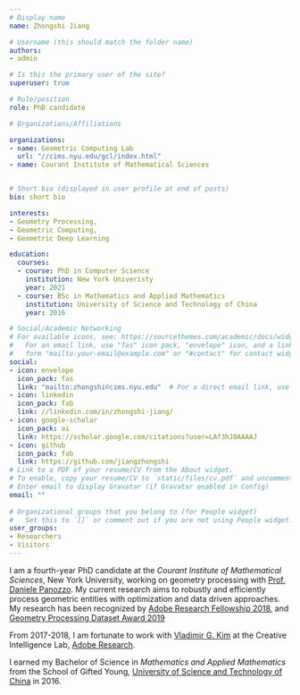 ```yaml
---
# Display name
name: Zhongshi Jiang

# Username (this should match the folder name)
authors:
- admin

# Is this the primary user of the site?
superuser: true

# Role/position
role: PhD candidate

# Organizations/Affiliations

organizations:
- name: Geometric Computing Lab
  url: "//cims.nyu.edu/gcl/index.html"
- name: Courant Institute of Mathematical Sciences


# Short bio (displayed in user profile at end of posts)
bio: short bio

interests:
- Geometry Processing,
- Geometric Computing,
- Geometric Deep Learning

education:
  courses:
  - course: PhD in Computer Science
    institution: New York Univeristy
    year: 2021
  - course: BSc in Mathematics and Applied Mathematics
    institution: University of Science and Technology of China
    year: 2016

# Social/Academic Networking
# For available icons, see: https://sourcethemes.com/academic/docs/widgets/#icons
#   For an email link, use "fas" icon pack, "envelope" icon, and a link in the
#   form "mailto:your-email@example.com" or "#contact" for contact widget.
social:
- icon: envelope
  icon_pack: fas
  link: "mailto:zhongshi©cims.nyu.edu"  # For a direct email link, use "mailto:test@example.org".
- icon: linkedin
  icon_pack: fab
  link: //linkedin.com/in/zhongshi-jiang/
- icon: google-scholar
  icon_pack: ai
  link: https://scholar.google.com/citations?user=LAf3hJ0AAAAJ
- icon: github
  icon_pack: fab
  link: https://github.com/jiangzhongshi
# Link to a PDF of your resume/CV from the About widget.
# To enable, copy your resume/CV to `static/files/cv.pdf` and uncomment the lines below.  
# Enter email to display Gravatar (if Gravatar enabled in Config)
email: ""
  
# Organizational groups that you belong to (for People widget)
#   Set this to `[]` or comment out if you are not using People widget.  
user_groups:
- Researchers
- Visitors
---
```



I am a fourth-year PhD candidate at the _Courant Institute of Mathematical Sciences_, New York University, working on geometry processing with [Prof. Daniele Panozzo](http://cs.nyu.edu/~panozzo). My current research aims to robustly and efficiently process geometric entities with optimization and data driven approaches. My research has been recognized by [Adobe Research Fellowship 2018](https://research.adobe.com/fellowship/previous-fellowship-award-winners/), and [Geometry Processing Dataset Award 2019](https://sgp2019.di.unimi.it/awards/SGP2019_dataset_award_scroll.pdf)

From 2017-2018, I am fortunate to work with [Vladimir G. Kim](http://vovakim.com) at the Creative Intelligence Lab, [Adobe Research](//research.adobe.com).

I earned my Bachelor of Science in _Mathematics and Applied Mathematics_ from the School of Gifted Young, [University of Science and Technology of China](//www.ustc.edu.cn) in 2016.